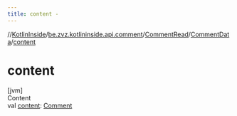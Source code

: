 ```yaml
---
title: content -
---
```

//[KotlinInside](../../../index.md)/[be.zvz.kotlininside.api.comment](../../index.md)/[CommentRead](../index.md)/[CommentData](index.md)/[content](content.md)



# content  
[jvm]  
Content  
val [content](content.md): [Comment](../../../be.zvz.kotlininside.api.type.comment/-comment/index.md)  



